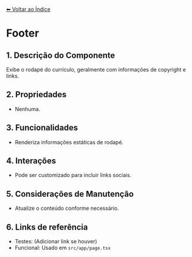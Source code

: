 [⬅ Voltar ao Índice](../../DOCUMENTATION.md)

# Footer

## 1. Descrição do Componente
Exibe o rodapé do currículo, geralmente com informações de copyright e links.

## 2. Propriedades
- Nenhuma.

## 3. Funcionalidades
- Renderiza informações estáticas de rodapé.

## 4. Interações
- Pode ser customizado para incluir links sociais.

## 5. Considerações de Manutenção
- Atualize o conteúdo conforme necessário.

## 6. Links de referência
- Testes: (Adicionar link se houver)
- Funcional: Usado em `src/app/page.tsx`
